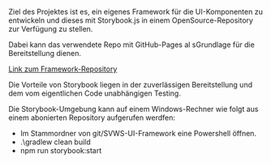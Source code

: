 Ziel des Projektes ist es, ein eigenes Framework für die UI-Komponenten zu entwickeln
und dieses mit Storybook.js in einem OpenSource-Repository zur Verfügung zu stellen.

Dabei kann das verwendete Repo mit GitHub-Pages al sGrundlage für die Bereitstellung dienen.

[Link zum Framework-Repository](https://github.com/SVWS-NRW/SVWS-UI-Framework)

Die Vorteile von Storybook liegen in der zuverlässigen Bereitstellung und dem vom eigentlichen Code unabhängigen Testing.

Die Storybook-Umgebung kann auf einem Windows-Rechner wie folgt aus einem abonierten Repository aufgerufen werdfen:

* Im Stammordner von git/SVWS-UI-Framework eine Powershell öffnen.
* .\gradlew clean build
* npm run storybook:start